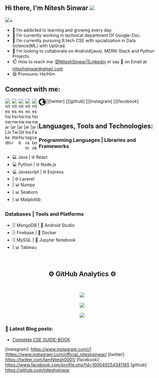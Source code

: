 ## Hi there, I'm Nitesh Sinwar <img src="https://media.giphy.com/media/hvRJCLFzcasrR4ia7z/giphy.gif" width="25px">

![](https://komarev.com/ghpvc/?username=niteshsinwar&color=blue)•

- 🌱 I’m addicted to learning and growing every day.
- 🔭 I’m currently working  in technical department Of Google-Dsc.
- 🌱 I’m currently pursuing B.tech CSE with spcialization in Data Science(ML) with UpGrad.
- 👯 I’m looking to collaborate on Android(java), MERN-Stack and Python Projects.
- 📫 How to reach me: [@NiteshSinwar||Linkedin][linkedin] or say 👋 on Email at [niteshsinwar@gmail.com](mailto:niteshsinwar@gmail.com)
- 😄 Pronouns: He/Him

## Connect with me:

[<img align="left" alt="niteshsinwar | LinkedIn" width="22px" src="https://cdn.jsdelivr.net/npm/simple-icons@v3/icons/linkedin.svg" />][linkedin]
[<img align="left" alt="niteshsinwar | Twitter" width="22px" src="https://cdn.jsdelivr.net/npm/simple-icons@v3/icons/twitter.svg" />][twitter]
[<img align="left" alt="niteshsinwar | GitHub" width="22px" src="https://cdn.jsdelivr.net/npm/simple-icons@v3/icons/github.svg" />][github]
[<img align="left" alt="niteshsinwar | Instagram" width="22px" src="https://cdn.jsdelivr.net/npm/simple-icons@v3/icons/instagram.svg" />][instagram]
[<img align="left" alt="niteshsinwar | Facebook" width="22px" src="https://cdn.jsdelivr.net/npm/simple-icons@v3/icons/facebook.svg" />][facebook]
[<img align="left" alt="niteshsinwar | XDA Developers" width="22px" src="https://raw.githubusercontent.com/iconic/open-iconic/master/svg/globe.svg" />][website]

<br />

## Languages, Tools and Technologies:


### Programming Languages | Libraries and Frameworks
- 💻 Java | 🌐 React
- 💻 Python | 🌐 Node.js
- 💻 Javascript | 🌐 Express
- | 🌐 Laravel
- | 📊 Numpy
- | 📊 Seaborn
- | 📊 Matplotlib

### Databases | Tools and Platforms
- 🗄️ MongoDB | 📱 Android Studio
- 🗄️ Firebase | 🐳 Docker
- 🗄️ MySQL | 📓 Jupyter Notebook
- | 📊 Tableau

<br />

## <h2 align="center">⚙️ GitHub Analytics ⚙️</h2>
<br>

<p align="center">
<a href="https://github.com/niteshsinwar">
  <img height="180em" src="https://github-readme-stats-eight-theta.vercel.app/api?username=niteshsinwar&show_icons=true&theme=algolia&include_all_commits=true&count_private=true"/> 
</a>
</p>

<p align = "center">
    <img height="180em" src="https://github-readme-stats-eight-theta.vercel.app/api/top-langs/?username=niteshsinwar&layout=compact&langs_count=8&theme=algolia"/>
</p> 
 
<p align = "center">
<img width="50%" src="https://github-readme-streak-stats.herokuapp.com/?user=niteshsinwar&show_icons=true&locale=en&layout=compact&theme=algolia&line_height=0" />
</p> 
  
  ### 📕 Latest Blog posts:
- [Complete CSE GUIDE-BOOK](https://www.slideshare.net/NiteshSinwar/cse-guide-book)

[website]: https://niteshsinwar.me
[linkedin]: https://www.linkedin.com/in/nitesh-sinwar/
[instagram]: https://www.instagram.com//](https://www.instagram.com/official_niteshsinwar/
[twitter]: https://twitter.com/IamNitesh0001/
[facebook]: https://www.facebook.com/profile.php?id=100049254341165
[github]: https://github.com/niteshsinwar

